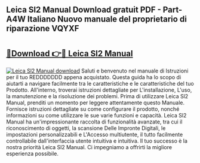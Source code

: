 ## Leica Sl2 Manual Download gratuit PDF - Part-A4W Italiano Nuovo manuale del proprietario di riparazione VQYXF

# <h2><a href="http://df9e29.blite.top/?on=Leica+Sl2+Manual">🔗Download 👉🔴 Leica Sl2 Manual</a></h2>

[![Leica Sl2 Manual download](https://i.imgur.com/lujVjoI.png)](http://df9e29.blite.top/?on=Leica+Sl2+Manual)
Saluti e benvenuto nel manuale di Istruzioni per il tuo REDDDDDDD appena acquistato. Questa guida ha lo scopo di aiutarti a navigare facilmente tra le caratteristiche e le caratteristiche del tuo Prodotto. All'interno, troverai istruzioni dettagliate per L'installazione, L'uso, la manutenzione e la risoluzione dei problemi. Prima di utilizzare Leica Sl2 Manual, prenditi un momento per leggere attentamente questo Manuale. Fornisce istruzioni dettagliate su come configurare il prodotto, nonché informazioni su come utilizzare le sue varie funzioni e capacità. Leica Sl2 Manual ha un'impressionante raccolta di funzionalità avanzate, tra cui il riconoscimento di oggetti, la scansione Delle Impronte Digitali, le impostazioni personalizzabili e L'Accesso multiutente, il tutto facilmente controllabile dall'interfaccia utente intuitiva e intuitiva. Il tuo successo è la nostra priorità Leica Sl2 Manual. Ci impegniamo a offrirti la migliore esperienza possibile.
